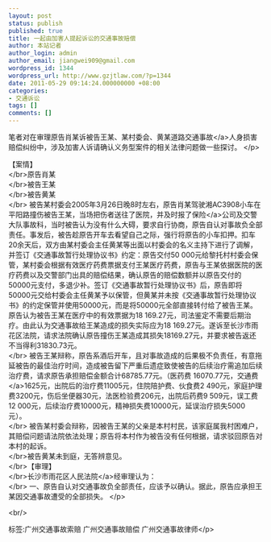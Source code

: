 ```yaml
---
layout: post
status: publish
published: true
title: 一起由加害人提起诉讼的交通事故赔偿
author: 本站记者
author_login: admin
author_email: jiangwei909@gmail.com
wordpress_id: 1344
wordpress_url: http://www.gzjtlaw.com/?p=1344
date: 2011-05-29 09:14:24.000000000 +08:00
categories:
- 交通诉讼
tags: []
comments: []
---
```

<p><p>笔者对在审理原告肖某诉被告王某、某村委会、黄某<a>道路交通事故<&#47;a>人身损害赔偿纠纷中，涉及加害人诉请确认义务型案件的相关法律问题做一些探讨。 <&#47;p><p>【案情】 <br><&#47;br>原告肖某 <br><&#47;br>被告王某 <br><&#47;br>被告黄某 <br><&#47;br> 被告某村委会2005年3月26日晚8时左右，原告肖某驾驶湘AC3908小车在平阳路撞伤被告王某，当场把伤者送往了医院，并及时报了<a>保险<&#47;a>公司及交警大队事故科，当时被告认为没有什么大碍，要求自行协商，原告自认对事故负全部责任。事发后，被告趁原告开车去看望自己之际，强行将原告的小车扣押。扣车 20余天后，双方由某村委会主任黄某等出面以村委会的名义主持下进行了调解，并签订《交通事故暂行处理协议书》约定：原告交付50 000元给黎托村村委会保管，某村委会根据有效医疗药费票据支付王某医疗药费，原告与王某依据医院的医疗药费以及交警部门出具的赔偿结果，确认原告的赔偿数额并以原告交付的50000元支付，多退少补。签订《交通事故暂行处理协议书》后，原告即将50000元交给村委会主任黄某予以保管，但黄某并未按《交通事故暂行处理协议书》的约定保管并使用50000元，而是将50000元全部直接转付给了被告王某。原告认为被告王某在医疗中的有效票据为18 169.27元，司法鉴定不需要后期治疗。由此认为交通事故给王某造成的损失实际应为18 169.27元。遂诉至长沙市雨花区法院，请求法院确认原告撞伤王某造成其损失18169.27元，并要求被告返还不当得利31830.73元。 <br><&#47;br> 被告王某辩称，原告系酒后开车，且对事故造成的后果极不负责任，有意拖延被告的最佳治疗时间，造成被告留下严重后遗症致使被告的后续治疗需追加后续治疗费，请求原告承担赔偿金额合计68785.77元。（医药费 16070.77元，<a>交通费<&#47;a>1625元，出院后的治疗费11005元，住院陪护费、伙食费2 490元，家庭护理费3200元，伤后坐便器30元，法医检验费206元，出院后药费9 509元，误工费 12 000元，后续治疗费10000元，精神损失费10000元，延误治疗损失5000元）。 <br><&#47;br> 被告某村委会辩称，因被告王某的父亲是本村村民，该家庭属我村困难户，其赔偿问题请法院依法处理；原告将本村作为被告没有任何根据，请求驳回原告对本村的起诉。 <br><&#47;br>被告黄某未到庭，无答辨意见。 <br><&#47;br>【审理】 <br><&#47;br>长沙市雨花区<a>人民法院<&#47;a>经审理认为： <br><&#47;br> 一、原告自认对交通事故负全部责任，应该予以确认。据此，原告应承担王某因交通事故遭受的全部损失。 <&#47;p><br&#47;><p>标签:广州交通事故索赔 广州交通事故赔偿 广州交通事故律师<&#47;p>
